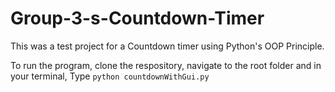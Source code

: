 # Group-3-s-Countdown-Timer
This was a test project for a Countdown timer using Python's OOP Principle.

To run the program, clone the respository, navigate to the root folder and in your terminal, Type
`python countdownWithGui.py`


